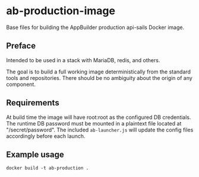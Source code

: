 # ab-production-image
Base files for building the AppBuilder production api-sails Docker image.


## Preface
Intended to be used in a stack with MariaDB, redis, and others.

The goal is to build a full working image deterministically from the standard
tools and repositories. There should be no ambiguity about the origin of any
component.


## Requirements
At build time the image will have root:root as the configured DB credentials.
The runtime DB password must be mounted in a plaintext file located
at "/secret/password". The included `ab-launcher.js` will update the config
files accordingly before each launch.


## Example usage
`docker build -t ab-production .`

